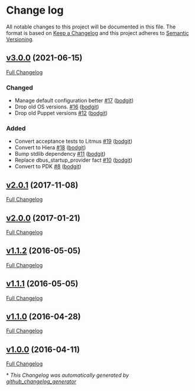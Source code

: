 # Change log

All notable changes to this project will be documented in this file. The format is based on [Keep a Changelog](http://keepachangelog.com/en/1.0.0/) and this project adheres to [Semantic Versioning](http://semver.org).

## [v3.0.0](https://github.com/bodgit/puppet-dbus/tree/v3.0.0) (2021-06-15)

[Full Changelog](https://github.com/bodgit/puppet-dbus/compare/v2.0.1...v3.0.0)

### Changed

- Manage default configuration better [\#17](https://github.com/bodgit/puppet-dbus/pull/17) ([bodgit](https://github.com/bodgit))
- Drop old OS versions. [\#16](https://github.com/bodgit/puppet-dbus/pull/16) ([bodgit](https://github.com/bodgit))
- Drop old Puppet versions [\#12](https://github.com/bodgit/puppet-dbus/pull/12) ([bodgit](https://github.com/bodgit))

### Added

- Convert acceptance tests to Litmus [\#19](https://github.com/bodgit/puppet-dbus/pull/19) ([bodgit](https://github.com/bodgit))
- Convert to Hiera [\#18](https://github.com/bodgit/puppet-dbus/pull/18) ([bodgit](https://github.com/bodgit))
- Bump stdlib dependency [\#11](https://github.com/bodgit/puppet-dbus/pull/11) ([bodgit](https://github.com/bodgit))
- Replace dbus\_startup\_provider fact [\#10](https://github.com/bodgit/puppet-dbus/pull/10) ([bodgit](https://github.com/bodgit))
- Convert to PDK [\#8](https://github.com/bodgit/puppet-dbus/pull/8) ([bodgit](https://github.com/bodgit))

## [v2.0.1](https://github.com/bodgit/puppet-dbus/tree/v2.0.1) (2017-11-08)

[Full Changelog](https://github.com/bodgit/puppet-dbus/compare/v2.0.0...v2.0.1)

## [v2.0.0](https://github.com/bodgit/puppet-dbus/tree/v2.0.0) (2017-01-21)

[Full Changelog](https://github.com/bodgit/puppet-dbus/compare/v1.1.2...v2.0.0)

## [v1.1.2](https://github.com/bodgit/puppet-dbus/tree/v1.1.2) (2016-05-05)

[Full Changelog](https://github.com/bodgit/puppet-dbus/compare/v1.1.1...v1.1.2)

## [v1.1.1](https://github.com/bodgit/puppet-dbus/tree/v1.1.1) (2016-05-05)

[Full Changelog](https://github.com/bodgit/puppet-dbus/compare/v1.1.0...v1.1.1)

## [v1.1.0](https://github.com/bodgit/puppet-dbus/tree/v1.1.0) (2016-04-28)

[Full Changelog](https://github.com/bodgit/puppet-dbus/compare/v1.0.0...v1.1.0)

## [v1.0.0](https://github.com/bodgit/puppet-dbus/tree/v1.0.0) (2016-04-11)

[Full Changelog](https://github.com/bodgit/puppet-dbus/compare/a0cbd192d3d0aa7a0405e792b3d20d921d5a3a7a...v1.0.0)



\* *This Changelog was automatically generated by [github_changelog_generator](https://github.com/github-changelog-generator/github-changelog-generator)*

